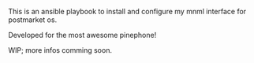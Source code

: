 This is an ansible playbook to install and configure my mnml interface for postmarket os.

Developed for the most awesome pinephone!

WIP; more infos comming soon.
